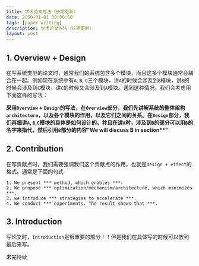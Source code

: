 ```yaml
---
title: 学术论文写法（长期更新）
date: 2050-01-01 00:00:60
tags: [paper writing]
description: 学术论文写法（长期更新）
layout: post
---
```


## 1. Overview + Design
在写系统类型的论文时，通常我们的系统包含多个模块，而且这多个模块通常会耦合在一起。例如现在系统中有`A`, `B`, `C`三个模块，讲`A`的时候会涉及到`B`模块，讲`B`的时候会涉及到`C`模块，讲`C`的时候又会涉及到`A`模块。遇到这种情况，我们会考虑用下面这样的写法：

**采用`Overview` + `Design`的写法，在`Overview`部分，我们先讲解系统的整体架构`architecture`，以及各个模块的作用，以及它们之间的关系。在`Design`部分，我们再细讲`A`, `B`,`C`模块的具体是如何设计的。并且在讲`A`时，涉及到`B`的部分可以用`B`的名字来指代，然后引用`B`部分的内容"We will discuss B in section\*\*"** 



## 2. Contribution

在写贡献点时，我们需要强调我们这个贡献点的作用。也就是`design + effect`的格式。通常是下面的句式

```
1. We present *** method, which enables ***.
2. We propose *** optimization/mechanism/architecture, which minimizes ***.
3. we introduce *** strategies to accelerate ***.
4. We conduct *** experiments. The result shows that ***.
```

## 3. Introduction

写论文时，`Introduction`是很重要的部分！！但是我们在具体写的时候可以放到最后来写。

未完待续
